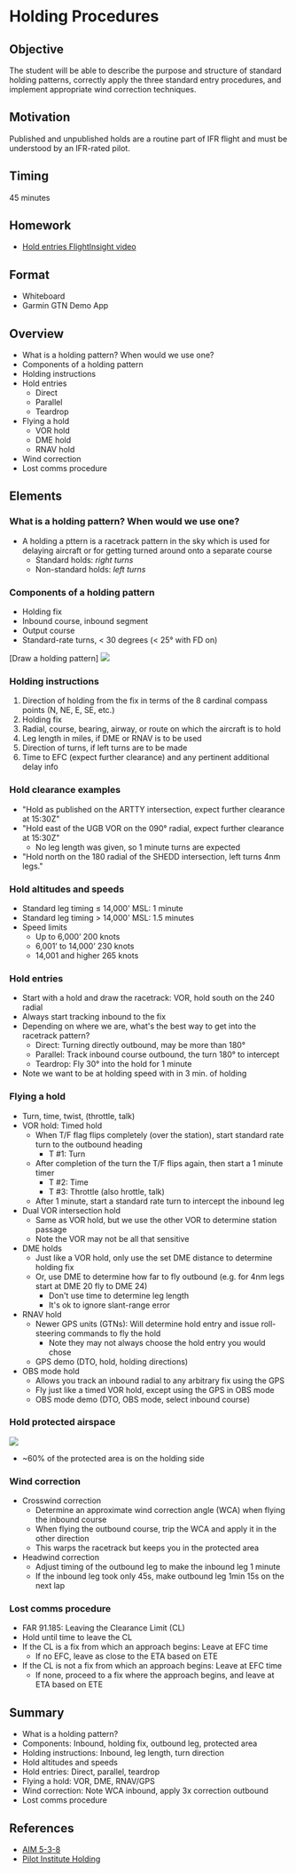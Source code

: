 # Holding Procedures

## Objective

The student will be able to describe the purpose and structure of standard holding patterns, correctly apply the three standard entry procedures, and implement appropriate wind correction techniques.

## Motivation

Published and unpublished holds are a routine part of IFR flight and must be understood by an IFR-rated pilot.

## Timing

45 minutes

## Homework

- [Hold entries FlightInsight video](https://www.youtube.com/watch?v=hUFobPNQHPc)

## Format

- Whiteboard
- Garmin GTN Demo App

## Overview

- What is a holding pattern? When would we use one?
- Components of a holding pattern
- Holding instructions
- Hold entries
  - Direct
  - Parallel
  - Teardrop
- Flying a hold
  - VOR hold
  - DME hold
  - RNAV hold
- Wind correction
- Lost comms procedure

## Elements

### What is a holding pattern? When would we use one?

- A holding a pttern is a racetrack pattern in the sky which is used for delaying aircraft or for getting turned around onto a separate course
  - Standard holds: _right turns_
  - Non-standard holds: _left turns_

### Components of a holding pattern

- Holding fix
- Inbound course, inbound segment
- Output course
- Standard-rate turns, &lt; 30 degrees (&lt; 25&deg; with FD on)

[Draw a holding pattern]
![](images/image-1.png)

### Holding instructions

1. Direction of holding from the fix in terms of the 8 cardinal compass points (N, NE, E, SE, etc.)
2. Holding fix
3. Radial, course, bearing, airway, or route on which the aircraft is to hold
4. Leg length in miles, if DME or RNAV is to be used
5. Direction of turns, if left turns are to be made
6. Time to EFC (expect further clearance) and any pertinent additional delay info

### Hold clearance examples

- "Hold as published on the ARTTY intersection, expect further clearance at 15:30Z"
- "Hold east of the UGB VOR on the 090&deg; radial, expect further clearance at 15:30Z"
  - No leg length was given, so 1 minute turns are expected
- "Hold north on the 180 radial of the SHEDD intersection, left turns 4nm legs."

### Hold altitudes and speeds

- Standard leg timing &le; 14,000' MSL: 1 minute
- Standard leg timing &gt; 14,000' MSL: 1.5 minutes
- Speed limits
  - Up to 6,000’ 200 knots
  - 6,001’ to 14,000’ 230 knots
  - 14,001 and higher 265 knots

### Hold entries

- Start with a hold and draw the racetrack: VOR, hold south on the 240 radial
- Always start tracking inbound to the fix
- Depending on where we are, what's the best way to get into the racetrack pattern?
  - Direct: Turning directly outbound, may be more than 180&deg;
  - Parallel: Track inbound course outbound, the turn 180&deg; to intercept
  - Teardrop: Fly 30&deg; into the hold for 1 minute
- Note we want to be at holding speed with in 3 min. of holding

### Flying a hold

- Turn, time, twist, (throttle, talk)
- VOR hold: Timed hold
  - When T/F flag flips completely (over the station), start standard rate turn to the outbound heading
    - T #1: Turn
  - After completion of the turn the T/F flips again, then start a 1 minute timer
    - T #2: Time
    - T #3: Throttle (also hrottle, talk)
  - After 1 minute, start a standard rate turn to intercept the inbound leg
- Dual VOR intersection hold
  - Same as VOR hold, but we use the other VOR to determine station passage
  - Note the VOR may not be all that sensitive
- DME holds
  - Just like a VOR hold, only use the set DME distance to determine holding fix
  - Or, use DME to determine how far to fly outbound (e.g. for 4nm legs start at DME 20 fly to DME 24)
    - Don't use time to determine leg length
    - It's ok to ignore slant-range error
- RNAV hold
  - Newer GPS units (GTNs): Will determine hold entry and issue roll-steering commands to fly the hold
    - Note they may not always choose the hold entry you would chose
  - GPS demo (DTO, hold, holding directions)
- OBS mode hold
  - Allows you track an inbound radial to any arbitrary fix using the GPS
  - Fly just like a timed VOR hold, except using the GPS in OBS mode
  - OBS mode demo (DTO, OBS mode, select inbound course)

### Hold protected airspace

![](images/image.png)

- ~60% of the protected area is on the holding side

### Wind correction

- Crosswind correction
  - Determine an approximate wind correction angle (WCA) when flying the inbound course
  - When flying the outbound course, trip the WCA and apply it in the other direction
  - This warps the racetrack but keeps you in the protected area
- Headwind correction
  - Adjust timing of the outbound leg to make the inbound leg 1 minute
  - If the inbound leg took only 45s, make outbound leg 1min 15s on the next lap

### Lost comms procedure

- FAR 91.185: Leaving the Clearance Limit (CL)
- Hold until time to leave the CL
- If the CL is a fix from which an approach begins: Leave at EFC time
  - If no EFC, leave as close to the ETA based on ETE
- If the CL is not a fix from which an approach begins: Leave at EFC time
  - If none, proceed to a fix where the approach begins, and leave at ETA based on ETE

## Summary

- What is a holding pattern?
- Components: Inbound, holding fix, outbound leg, protected area
- Holding instructions: Inbound, leg length, turn direction
- Hold altitudes and speeds
- Hold entries: Direct, parallel, teardrop
- Flying a hold: VOR, DME, RNAV/GPS
- Wind correction: Note WCA inbound, apply 3x correction outbound
- Lost comms procedure

## References

- [AIM 5-3-8](https://www.faa.gov/air_traffic/publications/atpubs/aim_html/chap5_section_3.html#$paragraph5-3-8)
- [Pilot Institute Holding](https://pilotinstitute.com/holding-patterns/#what-is-distance-based-holding)
